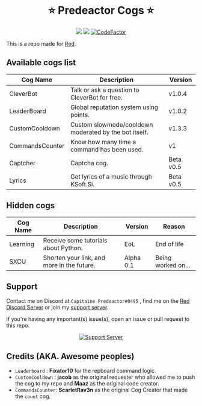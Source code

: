 <h1 align="center">⭐ Predeactor Cogs ⭐</h1>

<p align="center">
  <img src="https://repository-images.githubusercontent.com/245725383/2fbcee00-906c-11ea-8da9-ecbb66c5b7d4">
  <img src="https://img.shields.io/badge/Made%20for-Red%20v3-red?logo=discord">
  <a href="https://www.codefactor.io/repository/github/predeactor/predeactor-cogs">
    <img src="https://www.codefactor.io/repository/github/predeactor/predeactor-cogs/badge" alt="CodeFactor" />
  </a>
</p>

This is a repo made for [Red](https://github.com/Cog-Creators/Red-DiscordBot).

## Available cogs list

| Cog Name        | Description                                           | Version   |
| --------------- | ----------------------------------------------------- | --------- |
| CleverBot       | Talk or ask a question to CleverBot for free.         | v1.0.4    |
| LeaderBoard     | Global reputation system using points.                | v1.0.2    |
| CustomCooldown  | Custom slowmode/cooldown moderated by the bot itself. | v1.3.3    |
| CommandsCounter | Know how many time a command has been used.           | v1        |
| Captcher        | Captcha cog.                                          | Beta v0.5 |
| Lyrics          | Get lyrics of a music through KSoft.Si.               | Beta v0.5 |

## Hidden cogs

| Cog Name | Description                                | Version   | Reason             |
| -------- | ------------------------------------------ | --------- | ------------------ |
| Learning | Receive some tutorials about Python.       | EoL       | End of life        |
| SXCU     | Shorten your link, and more in the future. | Alpha 0.1 | Being worked on... |

## Support

Contact me on Discord at `Capitaine Predeactor#0495` , find me on the [Red Discord Server](https://discord.gg/red) or join my [support server](https://discord.gg/zg6ydua).

If you're having any important(s) issue(s), open an issue or pull request to this repo.
<p align="center">
  <a href="https://discord.gg/zg6ydua">
    <img src="https://discord.com/api/guilds/731147725902708827/widget.png?style=banner2" alt="Support Server">
  </a>
</p>

## Credits (AKA. Awesome peoples)

* `Leaderboard` : **Fixator10** for the repboard command logic.
* `CustomCooldown` : **jacob** as the original requester who allowed me to push the cog to my repo and **Maaz** as the original code creator.
* `CommandsCounter`: **ScarletRav3n** as the original Cog Creator that made the `count` cog.
